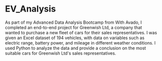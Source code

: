 # EV_Analysis

As part of my Advanced Data Analysis Bootcamp from With Avado, I completed an end-to-end project for Greenwish Ltd, a company that wanted to purchase a new fleet of cars for their sales representatives. I was given an Excel dataset of 194 vehicles, with data on variables such as electric range, battery power, and mileage in different weather conditions. I used Python to analyze the data and provide a conclusion on the most suitable cars for Greenwish Ltd's sales representatives.
